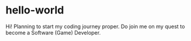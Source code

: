 # hello-world
Hi! 
Planning to start my coding journey proper. 
Do join me on my quest to become a Software (Game) Developer.
